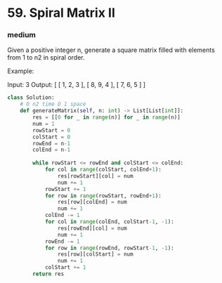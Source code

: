 # 59. Spiral Matrix II
### medium
Given a positive integer n, generate a square matrix filled with elements from 1 to n2 in spiral order.

Example:

Input: 3
Output:
[
 [ 1, 2, 3 ],
 [ 8, 9, 4 ],
 [ 7, 6, 5 ]
]


```python
class Solution:
    # O n2 time O 1 space
    def generateMatrix(self, n: int) -> List[List[int]]:
        res = [[0 for _ in range(n)] for _ in range(n)]
        num = 1
        rowStart = 0
        colStart = 0
        rowEnd = n-1
        colEnd = n-1
        
        while rowStart <= rowEnd and colStart <= colEnd:
            for col in range(colStart, colEnd+1):
                res[rowStart][col] = num
                num += 1
            rowStart += 1
            for row in range(rowStart, rowEnd+1):
                res[row][colEnd] = num
                num += 1
            colEnd -= 1
            for col in range(colEnd, colStart-1, -1):
                res[rowEnd][col] = num
                num += 1
            rowEnd -= 1
            for row in range(rowEnd, rowStart-1, -1):
                res[row][colStart] = num
                num += 1
            colStart += 1
        return res
```